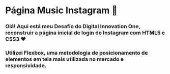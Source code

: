 # Página Music Instagram :star2:



### Olá! Aqui está meu Desafio do Digital Innovation One, reconstruir a página inicial de login do Instagram com HTML5 e CSS3 :heart:

### Utilizei Flexbox, uma metodologia de posicionamento de elementos em tela mais utilizada no mercado e responsividade.
















